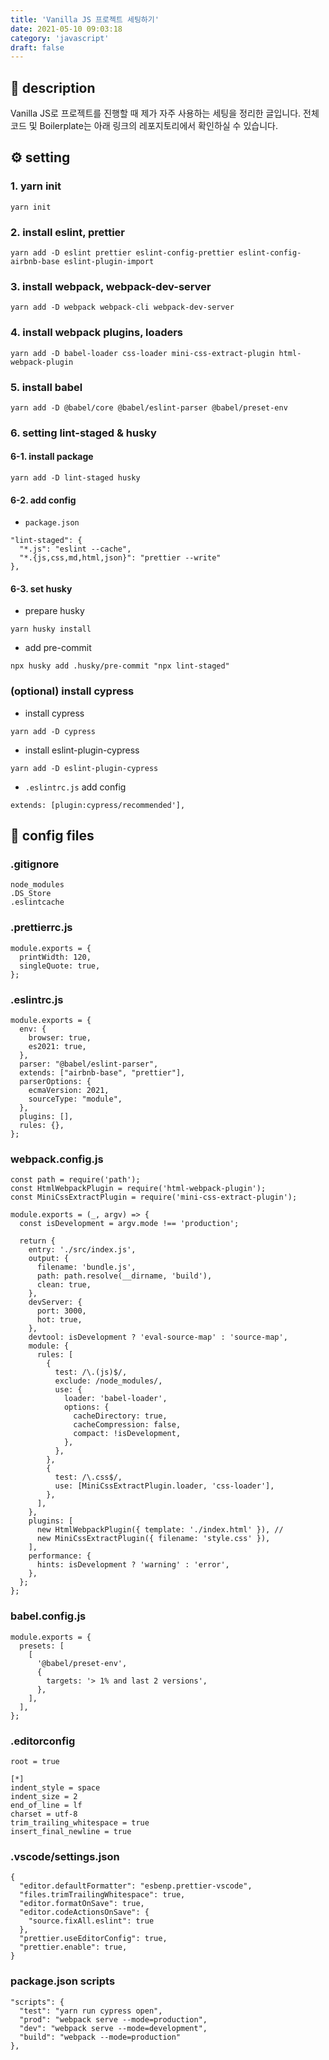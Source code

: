 ```yaml
---
title: 'Vanilla JS 프로젝트 세팅하기'
date: 2021-05-10 09:03:18
category: 'javascript'
draft: false
---
```


## 📝 description

Vanilla JS로 프로젝트를 진행할 때 제가 자주 사용하는 세팅을 정리한 글입니다. 전체 코드 및 Boilerplate는 아래 링크의 레포지토리에서 확인하실 수 있습니다.

## ⚙️ setting

### 1. yarn init

```
yarn init
```

### 2. install eslint, prettier

```
yarn add -D eslint prettier eslint-config-prettier eslint-config-airbnb-base eslint-plugin-import
```

### 3. install webpack, webpack-dev-server

```
yarn add -D webpack webpack-cli webpack-dev-server
```

### 4. install webpack plugins, loaders

```
yarn add -D babel-loader css-loader mini-css-extract-plugin html-webpack-plugin
```

### 5. install babel

```
yarn add -D @babel/core @babel/eslint-parser @babel/preset-env
```

### 6. setting lint-staged & husky

#### 6-1. install package

```
yarn add -D lint-staged husky
```

#### 6-2. add config

- `package.json`

```
"lint-staged": {
  "*.js": "eslint --cache",
  "*.{js,css,md,html,json}": "prettier --write"
},
```

#### 6-3. set husky

- prepare husky

```
yarn husky install
```

- add pre-commit

```
npx husky add .husky/pre-commit "npx lint-staged"
```

### (optional) install cypress

- install cypress

```
yarn add -D cypress
```

- install eslint-plugin-cypress

```
yarn add -D eslint-plugin-cypress
```

- `.eslintrc.js` add config

```
extends: [plugin:cypress/recommended'],
```

## 📜 config files

### .gitignore

```
node_modules
.DS_Store
.eslintcache
```

### .prettierrc.js

```
module.exports = {
  printWidth: 120,
  singleQuote: true,
};
```

### .eslintrc.js

```
module.exports = {
  env: {
    browser: true,
    es2021: true,
  },
  parser: "@babel/eslint-parser",
  extends: ["airbnb-base", "prettier"],
  parserOptions: {
    ecmaVersion: 2021,
    sourceType: "module",
  },
  plugins: [],
  rules: {},
};
```

### webpack.config.js

```
const path = require('path');
const HtmlWebpackPlugin = require('html-webpack-plugin');
const MiniCssExtractPlugin = require('mini-css-extract-plugin');

module.exports = (_, argv) => {
  const isDevelopment = argv.mode !== 'production';

  return {
    entry: './src/index.js',
    output: {
      filename: 'bundle.js',
      path: path.resolve(__dirname, 'build'),
      clean: true,
    },
    devServer: {
      port: 3000,
      hot: true,
    },
    devtool: isDevelopment ? 'eval-source-map' : 'source-map',
    module: {
      rules: [
        {
          test: /\.(js)$/,
          exclude: /node_modules/,
          use: {
            loader: 'babel-loader',
            options: {
              cacheDirectory: true,
              cacheCompression: false,
              compact: !isDevelopment,
            },
          },
        },
        {
          test: /\.css$/,
          use: [MiniCssExtractPlugin.loader, 'css-loader'],
        },
      ],
    },
    plugins: [
      new HtmlWebpackPlugin({ template: './index.html' }), //
      new MiniCssExtractPlugin({ filename: 'style.css' }),
    ],
    performance: {
      hints: isDevelopment ? 'warning' : 'error',
    },
  };
};
```

### babel.config.js

```
module.exports = {
  presets: [
    [
      '@babel/preset-env',
      {
        targets: '> 1% and last 2 versions',
      },
    ],
  ],
};
```

### .editorconfig

```
root = true

[*]
indent_style = space
indent_size = 2
end_of_line = lf
charset = utf-8
trim_trailing_whitespace = true
insert_final_newline = true
```

### .vscode/settings.json

```
{
  "editor.defaultFormatter": "esbenp.prettier-vscode",
  "files.trimTrailingWhitespace": true,
  "editor.formatOnSave": true,
  "editor.codeActionsOnSave": {
    "source.fixAll.eslint": true
  },
  "prettier.useEditorConfig": true,
  "prettier.enable": true,
}
```

### package.json scripts

```
"scripts": {
  "test": "yarn run cypress open",
  "prod": "webpack serve --mode=production",
  "dev": "webpack serve --mode=development",
  "build": "webpack --mode=production"
},
```
